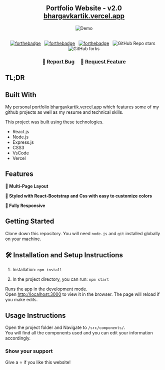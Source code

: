 <h2 align="center">
  Portfolio Website - v2.0<br/>
  <a href="https://bhargavkartik.vercel.app/" target="_blank">bhargavkartik.vercel.app</a>
</h2>
<div align="center">
  <img alt="Demo" src="./Images/readme-img1.png" />
</div>

<br/>

<center>

[![forthebadge](https://forthebadge.com/images/badges/built-with-love.svg)](https://forthebadge.com) &nbsp;
[![forthebadge](https://forthebadge.com/images/badges/made-with-javascript.svg)](https://forthebadge.com) &nbsp;
[![forthebadge](https://forthebadge.com/images/badges/open-source.svg)](https://forthebadge.com) &nbsp;
![GitHub Repo stars](https://img.shields.io/github/stars/bhargavkartik/Portfolio?color=red&logo=github&style=for-the-badge) &nbsp;
![GitHub forks](https://img.shields.io/github/forks/bhargavkartik/Portfolio?color=red&logo=github&style=for-the-badge)

</center>

<h3 align="center">
    🔹
    <a href="https://github.com/bhargavkartik/Portfolio/issues">Report Bug</a> &nbsp; &nbsp;
    🔹
    <a href="https://github.com/bhargavkartik/Portfolio/issues">Request Feature</a>
</h3>

## TL;DR

## Built With

My personal portfolio <a href="https://bhargavkartik.vercel.app/" target="_blank">bhargavkartik.vercel.app</a> which features some of my github projects as well as my resume and technical skills.<br/>

This project was built using these technologies.

- React.js
- Node.js
- Express.js
- CSS3
- VsCode
- Vercel

## Features

**📖 Multi-Page Layout**

**🎨 Styled with React-Bootstrap and Css with easy to customize colors**

**📱 Fully Responsive**

## Getting Started

Clone down this repository. You will need `node.js` and `git` installed globally on your machine.

## 🛠 Installation and Setup Instructions

1. Installation: `npm install`

2. In the project directory, you can run: `npm start`

Runs the app in the development mode.\
Open [http://localhost:3000](http://localhost:3000) to view it in the browser.
The page will reload if you make edits.

## Usage Instructions

Open the project folder and Navigate to `/src/components/`. <br/>
You will find all the components used and you can edit your information accordingly.

### Show your support

Give a ⭐ if you like this website!

